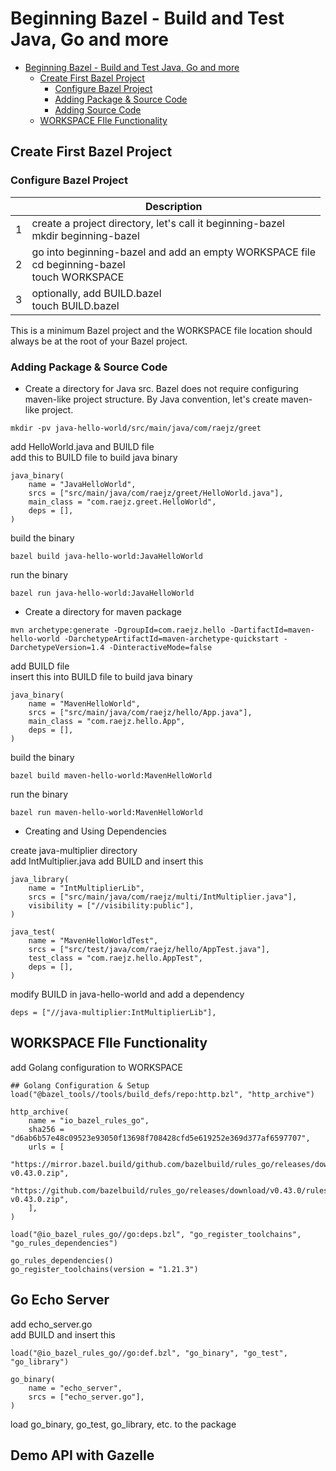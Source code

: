 # Beginning Bazel - Build and Test Java, Go and more

<!-- TOC -->

* [Beginning Bazel - Build and Test Java, Go and more](#beginning-bazel---build-and-test-java-go-and-more)
    * [Create First Bazel Project](#create-first-bazel-project)
        * [Configure Bazel Project](#configure-bazel-project)
        * [Adding Package & Source Code](#adding-package--source-code)
        * [Adding Source Code](#adding-source-code)
    * [WORKSPACE FIle Functionality](#workspace-file-functionality)

<!-- TOC -->

## Create First Bazel Project

### Configure Bazel Project

|   | Description                                                                                        |
|---|----------------------------------------------------------------------------------------------------|
| 1 | create a project directory, let's call it beginning-bazel <br/>mkdir beginning-bazel               |
| 2 | go into beginning-bazel and add an empty WORKSPACE file<br/>cd beginning-bazel<br/>touch WORKSPACE |
| 3 | optionally, add BUILD.bazel<br/>touch BUILD.bazel                                                  |

This is a minimum Bazel project and the WORKSPACE file location should always be at the root of your
Bazel project.

### Adding Package & Source Code

* Create a directory for Java src. Bazel does not require configuring maven-like project structure.
  By Java convention, let's create maven-like project.

```shell
mkdir -pv java-hello-world/src/main/java/com/raejz/greet
```

add HelloWorld.java and BUILD file<br/>
add this to BUILD file to build java binary

```
java_binary(
    name = "JavaHelloWorld",
    srcs = ["src/main/java/com/raejz/greet/HelloWorld.java"],
    main_class = "com.raejz.greet.HelloWorld",
    deps = [],
)
```

build the binary

```shell
bazel build java-hello-world:JavaHelloWorld
```

run the binary

```shell
bazel run java-hello-world:JavaHelloWorld
```

* Create a directory for maven package

```shell
mvn archetype:generate -DgroupId=com.raejz.hello -DartifactId=maven-hello-world -DarchetypeArtifactId=maven-archetype-quickstart -DarchetypeVersion=1.4 -DinteractiveMode=false
```

add BUILD file<br/>
insert this into BUILD file to build java binary

```
java_binary(
    name = "MavenHelloWorld",
    srcs = ["src/main/java/com/raejz/hello/App.java"],
    main_class = "com.raejz.hello.App",
    deps = [],
)
```

build the binary

```shell
bazel build maven-hello-world:MavenHelloWorld
```

run the binary

```shell
bazel run maven-hello-world:MavenHelloWorld
```

* Creating and Using Dependencies

create java-multiplier directory<br/>
add IntMultiplier.java
add BUILD and insert this

```
java_library(
    name = "IntMultiplierLib",
    srcs = ["src/main/java/com/raejz/multi/IntMultiplier.java"],
    visibility = ["//visibility:public"],
)

java_test(
    name = "MavenHelloWorldTest",
    srcs = ["src/test/java/com/raejz/hello/AppTest.java"],
    test_class = "com.raejz.hello.AppTest",
    deps = [],
)
```

modify BUILD in java-hello-world and add a dependency

```
deps = ["//java-multiplier:IntMultiplierLib"],
```

## WORKSPACE FIle Functionality
add Golang configuration to WORKSPACE

```
## Golang Configuration & Setup
load("@bazel_tools//tools/build_defs/repo:http.bzl", "http_archive")

http_archive(
    name = "io_bazel_rules_go",
    sha256 = "d6ab6b57e48c09523e93050f13698f708428cfd5e619252e369d377af6597707",
    urls = [
        "https://mirror.bazel.build/github.com/bazelbuild/rules_go/releases/download/v0.43.0/rules_go-v0.43.0.zip",
        "https://github.com/bazelbuild/rules_go/releases/download/v0.43.0/rules_go-v0.43.0.zip",
    ],
)

load("@io_bazel_rules_go//go:deps.bzl", "go_register_toolchains", "go_rules_dependencies")

go_rules_dependencies()
go_register_toolchains(version = "1.21.3")
```

## Go Echo Server
add echo_server.go<br/>
add BUILD and insert this
```
load("@io_bazel_rules_go//go:def.bzl", "go_binary", "go_test", "go_library")

go_binary(
    name = "echo_server",
    srcs = ["echo_server.go"],
)
```
load go_binary, go_test, go_library, etc. to the package


## Demo API with Gazelle
